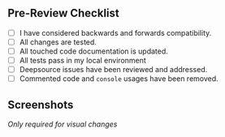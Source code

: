 <!---
Describe your changes in a bulleted list.

Be sure to identify and justify breaking changes.
--->

## Pre-Review Checklist
* [ ] I have considered backwards and forwards compatibility.
* [ ] All changes are tested.
* [ ] All touched code documentation is updated.
* [ ] All tests pass in my local environment
* [ ] Deepsource issues have been reviewed and addressed.
* [ ] Commented code and `console` usages have been removed.
 
## Screenshots
_Only required for visual changes_
